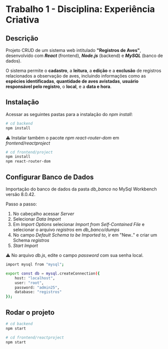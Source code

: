 # Trabalho 1 - Disciplina: Experiência Criativa

## Descrição

Projeto CRUD de um sistema web intitulado **"Registros de Aves"**, desenvolvido com _**React**_ (frontend), _**Node.js**_ (backend) e _**MySQL**_ (banco de dados).

O sistema permite o **cadastro**, a **leitura**, a **edição** e a **exclusão** de registros relacionados a observação de aves, incluindo informações como as **espécies identificadas**, 
**quantidade de aves avistadas**, **usuário responsável pelo registro**, o **local**, e a **data e hora**.

## Instalação
Acessar as seguintes pastas para a instalação do _npm install_:
```bash
# cd backend
npm install
```

:warning: Instalar também o pacote _npm react-router-dom_ em _frontend/reactproject_
```bash
# cd frontend/project
npm install
npm react-router-dom
```

## Configurar Banco de Dados

Importação do banco de dados da pasta _db_banco_ no MySql Workbench versão 8.0.42.

Passo a passo:

1. No cabeçalho acessar _Server_
2. Selecionar _Data Import_
3. Em _Import Options_ selecionar _Import from Self-Contained File_ e selecionar o arquivo _registros_ em _db_banco/dumps_  
4. No campo _Default Schema to be Imported to_, ir em "New.." e criar um Schema _registros_
5. _Start Import_ 

:warning: No arquivo _db.js_, edite o campo _password_ com sua senha local.
```bash
import mysql from "mysql";

export const db = mysql.createConnection({
    host: "localhost",
    user: "root",
    password: "admin25",
    database: "registros"
});

```

## Rodar o projeto

```bash
# cd backend
npm start
```

```bash
# cd frontend/reactproject
npm start
```

